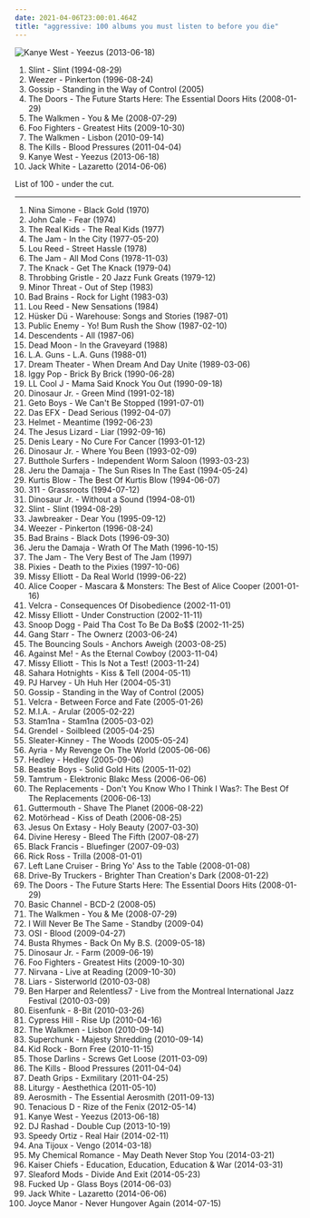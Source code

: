 ```yaml
---
date: 2021-04-06T23:00:01.464Z
title: "aggressive: 100 albums you must listen to before you die"
---
```

![Kanye West - Yeezus (2013-06-18)](http://coverartarchive.org/release/e1cd2cd9-3cd6-40bf-9802-9aa2d231fc2d/4371133470-500.jpg "Kanye West - Yeezus (2013-06-18)")
<ol class="albums">
<li data-cover="https://img.discogs.com/lwssh4XZu4DPMveqkudpCG5BIEM=/fit-in/599x591/filters:strip_icc():format(jpeg):mode_rgb():quality(90)/discogs-images/R-378029-1199192003.jpeg.jpg" data-tags="math rock, emo, indie rock, post-rock, experimental rock, instrumental rock, energetic, searching, passionate, intense, aggressive, fiery, uncompromising, dramatic, complex, american underground, manic, harsh, unsettling, volatile, theatrical, steve albini, visceral, difficult, urgent, austere, i need, brian paulson" role="button">Slint - Slint (1994-08-29)</li>
<li data-cover="http://coverartarchive.org/release/ef968db8-874e-4d79-adb7-2ea0fe0b2b76/5857755598-500.jpg" data-tags="alternative rock, 90s" role="button">Weezer - Pinkerton (1996-08-24)</li>
<li data-cover="https://img.discogs.com/pqHGjbiJ-g74HIVrPmjtwynSmVs=/fit-in/600x598/filters:strip_icc():format(jpeg):mode_rgb():quality(90)/discogs-images/R-926857-1186771250.jpeg.jpg" data-tags="indie rock" role="button">Gossip - Standing in the Way of Control (2005)</li>
<li data-cover="http://coverartarchive.org/release/2d4a66b0-c436-4f44-b3d4-29e6e8db8d8c/14954913625-500.jpg" data-tags="rock, hard rock, usa, druggy, album rock, psychedelic, energetic, ominous, passionate, literate, confident, aggressive, menacing, freewheeling, provocative, dramatic, raucous, blues rock, trippy, compilation, 00s, proto-punk, sensual, summery, sexual, nocturnal, brooding, rebellious, the doors, cathartic, rowdy, theatrical, swaggering, angst-ridden, brash, hanging out, bravado, reckless, night driving, am pop, exfandessixties" role="button">The Doors - The Future Starts Here: The Essential Doors Hits (2008-01-29)</li>
<li data-cover="https://img.discogs.com/MzZG6cMrhBfOTkA7_fHYJur4-Fc=/fit-in/400x400/filters:strip_icc():format(jpeg):mode_rgb():quality(90)/discogs-images/R-1666348-1235572725.jpeg.jpg" data-tags="indie rock, gigantic music" role="button">The Walkmen - You & Me (2008-07-29)</li>
<li data-cover="http://coverartarchive.org/release/cd535e76-4821-4738-a1fc-bd835c6ff6bd/1941029803-500.jpg" data-tags="rock, alternative rock" role="button">Foo Fighters - Greatest Hits (2009-10-30)</li>
<li data-cover="https://img.discogs.com/Jo8CRxFlAMEOp8bUNyB3xl161bU=/fit-in/600x597/filters:strip_icc():format(jpeg):mode_rgb():quality(90)/discogs-images/R-2494214-1292538591.jpeg.jpg" data-tags="indie rock" role="button">The Walkmen - Lisbon (2010-09-14)</li>
<li data-cover="http://coverartarchive.org/release/2fdc63e1-b76f-3b85-ad4e-73baaa106a43/3374180506-500.jpg" data-tags="garage rock" role="button">The Kills - Blood Pressures (2011-04-04)</li>
<li data-cover="http://coverartarchive.org/release/e1cd2cd9-3cd6-40bf-9802-9aa2d231fc2d/4371133470-500.jpg" data-tags="hip-hop, rap" role="button">Kanye West - Yeezus (2013-06-18)</li>
<li data-cover="http://coverartarchive.org/release/b5139eff-0ce6-428e-a96f-6653a68af7a2/8249629063-500.jpg" data-tags="alternative rock, blues rock, rock, garage rock" role="button">Jack White - Lazaretto (2014-06-06)</li>
</ol>
List of 100 - under the cut.
<!-- more -->

_________________

<ol class="albums">
<li data-cover="http://coverartarchive.org/release/a3e5370f-28e0-488c-b5d1-6f5e2b73ceec/3683681968-500.jpg" data-tags="vocal, jazz, sad, torch songs, vocal jazz, blues, reflective, passionate, melancholy, organic, intense, confident, aggressive, fiery, freewheeling, provocative, uncompromising, dramatic, bittersweet, introspection, intimate, earthy, elegant, standards, yearning, sophisticated, poignant, autumnal, autumn, delicate, brooding, feeling blue, empowerment, gritty, volatile, refined, theatrical, difficult, plaintive, austere, ambitious, rca victor, simone, gammarec, dr nina simone, freepurp1e, modern jazz vocals" role="button">
Nina Simone - Black Gold (1970)
</li>
<li data-cover="http://coverartarchive.org/release/b60e6f2c-e569-4ffb-83b7-cd23d66fc1c4/20406235434-500.jpg" data-tags="70s, rock, art rock" role="button">
John Cale - Fear (1974)
</li>
<li data-cover="https://img.discogs.com/9zG8vaAuIJzS6sB9WhErPbwIPOA=/fit-in/600x595/filters:strip_icc():format(jpeg):mode_rgb():quality(90)/discogs-images/R-1081082-1480094319-3225.jpeg.jpg" data-tags="classic rock, punk, power pop, driving, energetic, passionate, intense, aggressive, freewheeling, uncompromising, raucous, fun, uplifting, strong, playful, anthemic, powerful, rebellious, rollicking, passion, joyous, humorous, cathartic, bright, motivation, rowdy, messy, american punk, brash, street-smart, hanging out, rambunctious, bravado, extroverted, tough, iveldie best of 1977" role="button">
The Real Kids - The Real Kids (1977)
</li>
<li data-cover="https://img.discogs.com/UUNlY7aGuwzbHB9z-HDvfDa0AZM=/fit-in/599x595/filters:strip_icc():format(jpeg):mode_rgb():quality(90)/discogs-images/R-2880014-1305396308.jpeg.jpg" data-tags="mod revival, punk rock" role="button">
The Jam - In the City (1977-05-20)
</li>
<li data-cover="http://coverartarchive.org/release/dcf42362-bbf0-40c6-82bc-f6e48e03e0af/20200710314-500.jpg" data-tags="rock" role="button">
Lou Reed - Street Hassle (1978)
</li>
<li data-cover="https://img.discogs.com/7WoO9lL0mpePsn4rAlhus_urvEE=/fit-in/500x498/filters:strip_icc():format(jpeg):mode_rgb():quality(90)/discogs-images/R-4053438-1353689533-6958.jpeg.jpg" data-tags="70s, new wave, mod" role="button">
The Jam - All Mod Cons (1978-11-03)
</li>
<li data-cover="http://coverartarchive.org/release/489e7f56-d73e-3772-9229-c45375da5e5b/7506671171-500.jpg" data-tags="classic rock" role="button">
The Knack - Get The Knack (1979-04)
</li>
<li data-cover="https://via.placeholder.com/450" data-tags="industrial" role="button">
Throbbing Gristle - 20 Jazz Funk Greats (1979-12)
</li>
<li data-cover="http://coverartarchive.org/release/507bb61e-c7fa-3dd5-ba2d-d6f0f6e2f792/6010164584-500.jpg" data-tags="hardcore, punk, hardcore punk" role="button">
Minor Threat - Out of Step (1983)
</li>
<li data-cover="https://img.discogs.com/Yc3Jvzj03NdvSN519QWmDWVXFg4=/fit-in/200x200/filters:strip_icc():format(jpeg):mode_rgb():quality(90)/discogs-images/R-641014-1165603074.jpeg.jpg" data-tags="hardcore punk" role="button">
Bad Brains - Rock for Light (1983-03)
</li>
<li data-cover="https://img.discogs.com/caUGzB28LZRoCVHzY8K4ndFRrgU=/fit-in/600x935/filters:strip_icc():format(jpeg):mode_rgb():quality(90)/discogs-images/R-15722309-1596684649-9108.jpeg.jpg" data-tags="rock, 80s, hard rock, album rock, romantic, passionate, intense, confident, aggressive, freewheeling, cerebral, lou reed, rollicking, witty, brash, street-smart" role="button">
Lou Reed - New Sensations (1984)
</li>
<li data-cover="https://img.discogs.com/hq0nx8-puTRvn9QWkR0fkGER6qU=/fit-in/600x596/filters:strip_icc():format(jpeg):mode_rgb():quality(90)/discogs-images/R-4397266-1455225511-8126.jpeg.jpg" data-tags="80s, alternative rock, hardcore punk, rock, hardcore, post-punk" role="button">
Hüsker Dü - Warehouse: Songs and Stories (1987-01)
</li>
<li data-cover="http://coverartarchive.org/release/38f354d3-7148-41ae-96d3-8574a9c71287/14748841978-500.jpg" data-tags="hip-hop, east coast rap, rap" role="button">
Public Enemy - Yo! Bum Rush the Show (1987-02-10)
</li>
<li data-cover="http://coverartarchive.org/release/2be302b8-5c4a-47ae-ac83-0f08777982ab/12312200491-500.jpg" data-tags="80s, sst" role="button">
Descendents - All (1987-06)
</li>
<li data-cover="http://coverartarchive.org/release/a93c3163-90af-44cf-82bf-deacfdad55b6/18142550474-500.jpg" data-tags="indie rock, garage rock revival, searching, garage rock, intense, aggressive, menacing, confrontational, garage, yearning, garage punk, punk blues, spring, bitter, brooding, happiness, harsh, bleak, cathartic, volatile, visceral, urgent, angst-ridden, brash, destiny, victory, starting out, pogge" role="button">
Dead Moon - In the Graveyard (1988)
</li>
<li data-cover="https://img.discogs.com/FKTGAQvwr4FJf0yvNyk0VOsbtX8=/fit-in/600x584/filters:strip_icc():format(jpeg):mode_rgb():quality(90)/discogs-images/R-808145-1357517035-3919.jpeg.jpg" data-tags="hair metal, glam metal" role="button">
L.A. Guns - L.A. Guns (1988-01)
</li>
<li data-cover="http://coverartarchive.org/release/80659e3d-dffd-3e65-9a37-16437405fdbd/14168305413-500.jpg" data-tags="progressive metal" role="button">
Dream Theater - When Dream And Day Unite (1989-03-06)
</li>
<li data-cover="https://img.discogs.com/r4kRB_nIAYMeR6D7iWuhvZBoNTY=/fit-in/600x334/filters:strip_icc():format(jpeg):mode_rgb():quality(90)/discogs-images/R-11705365-1520967247-1779.jpeg.jpg" data-tags="punk, rock, hard rock" role="button">
Iggy Pop - Brick By Brick (1990-06-28)
</li>
<li data-cover="http://coverartarchive.org/release/d012b269-86de-4a3e-9d7c-5d0ab45a633b/23499818550-500.jpg" data-tags="golden age hip hop" role="button">
LL Cool J - Mama Said Knock You Out (1990-09-18)
</li>
<li data-cover="https://img.discogs.com/ARdheJRsRhkAwP6lGT8aH5MBcio=/fit-in/600x936/filters:strip_icc():format(jpeg):mode_rgb():quality(90)/discogs-images/R-2539010-1494682460-4807.jpeg.jpg" data-tags="90s" role="button">
Dinosaur Jr. - Green Mind (1991-02-18)
</li>
<li data-cover="http://coverartarchive.org/release/cfd9ca32-2709-43bc-9cab-f4ebe02d284a/15950998521-500.jpg" data-tags="gangsta rap, southern rap" role="button">
Geto Boys - We Can't Be Stopped (1991-07-01)
</li>
<li data-cover="https://img.discogs.com/162722db579554db812b537fc8fbe8021fb40203/images/spacer.gif" data-tags="hip-hop, rap" role="button">
Das EFX - Dead Serious (1992-04-07)
</li>
<li data-cover="https://img.discogs.com/Q2KsQg4qcAV4pJn9uYkrAfvjag0=/fit-in/600x594/filters:strip_icc():format(jpeg):mode_rgb():quality(90)/discogs-images/R-1836557-1541640206-9812.jpeg.jpg" data-tags="alternative metal" role="button">
Helmet - Meantime (1992-06-23)
</li>
<li data-cover="https://img.discogs.com/wZ1f5ziVacSnZ0-3kb9pgaFEzhU=/fit-in/473x473/filters:strip_icc():format(jpeg):mode_rgb():quality(90)/discogs-images/R-3646830-1338737473-2748.jpeg.jpg" data-tags="noise rock, paranoid, american underground, motivation, energetic, angry, freewheeling, raucous, drinking, detached, manic, harsh, gritty, volatile, visceral, brash, rambunctious, hostile" role="button">
The Jesus Lizard - Liar (1992-09-16)
</li>
<li data-cover="http://coverartarchive.org/release/e54f5104-4087-478a-85af-77033fbdbe7e/8306558791-500.jpg" data-tags="comedy" role="button">
Denis Leary - No Cure For Cancer (1993-01-12)
</li>
<li data-cover="https://img.discogs.com/EnB18VVg3uHpKbJ9BzaS7v463SQ=/fit-in/600x570/filters:strip_icc():format(jpeg):mode_rgb():quality(90)/discogs-images/R-1088570-1193674425.jpeg.jpg" data-tags="alternative, indie, alternative rock, rock, 90s, dinosaur jr" role="button">
Dinosaur Jr. - Where You Been (1993-02-09)
</li>
<li data-cover="http://coverartarchive.org/release/617e6155-432c-4c95-a9ab-b78e1c7838c2/11841421329-500.jpg" data-tags="rock, alternative rock, alternative, psychedelic" role="button">
Butthole Surfers - Independent Worm Saloon (1993-03-23)
</li>
<li data-cover="http://coverartarchive.org/release/23df2316-7e0a-3fad-a7fd-9f63379e4120/1674549008-500.jpg" data-tags="hip-hop, rap" role="button">
Jeru the Damaja - The Sun Rises In The East (1994-05-24)
</li>
<li data-cover="https://img.discogs.com/YgpHNzX8N5naVrHQJJN-Eo7SfKk=/fit-in/477x469/filters:strip_icc():format(jpeg):mode_rgb():quality(90)/discogs-images/R-8251321-1499979577-8542.png.jpg" data-tags="rap" role="button">
Kurtis Blow - The Best Of Kurtis Blow (1994-06-07)
</li>
<li data-cover="http://coverartarchive.org/release/31393df7-4500-42f4-a7e3-01a8894793b4/5597540729-500.jpg" data-tags="rock, alternative rock" role="button">
311 - Grassroots (1994-07-12)
</li>
<li data-cover="http://coverartarchive.org/release/caf4026c-e7f6-45cc-828b-cff6cb4fc495/15467462744-500.jpg" data-tags="grunge, indie, alternative, alternative rock, 90s" role="button">
Dinosaur Jr. - Without a Sound (1994-08-01)
</li>
<li data-cover="https://img.discogs.com/lwssh4XZu4DPMveqkudpCG5BIEM=/fit-in/599x591/filters:strip_icc():format(jpeg):mode_rgb():quality(90)/discogs-images/R-378029-1199192003.jpeg.jpg" data-tags="math rock, emo, indie rock, post-rock, experimental rock, instrumental rock, energetic, searching, passionate, intense, aggressive, fiery, uncompromising, dramatic, complex, american underground, manic, harsh, unsettling, volatile, theatrical, steve albini, visceral, difficult, urgent, austere, i need, brian paulson" role="button">
Slint - Slint (1994-08-29)
</li>
<li data-cover="http://coverartarchive.org/release/7086c733-4ced-4f36-b024-74404bb7ab80/3357063370-500.jpg" data-tags="punk" role="button">
Jawbreaker - Dear You (1995-09-12)
</li>
<li data-cover="http://coverartarchive.org/release/ef968db8-874e-4d79-adb7-2ea0fe0b2b76/5857755598-500.jpg" data-tags="alternative rock, 90s" role="button">
Weezer - Pinkerton (1996-08-24)
</li>
<li data-cover="http://coverartarchive.org/release/87d8297b-b01e-4eab-861b-e6d4e782830d/3397017644-500.jpg" data-tags="hardcore punk" role="button">
Bad Brains - Black Dots (1996-09-30)
</li>
<li data-cover="http://coverartarchive.org/release/ff0dabec-536d-4cf4-a15c-89b2a5a60622/1674562591-500.jpg" data-tags="hip-hop, hip hop, rap" role="button">
Jeru the Damaja - Wrath Of The Math (1996-10-15)
</li>
<li data-cover="http://coverartarchive.org/release/c15b933d-04b1-46f5-ae32-2eeffebd652a/28714176915-500.jpg" data-tags="punk" role="button">
The Jam - The Very Best of The Jam (1997)
</li>
<li data-cover="http://coverartarchive.org/release/51413ed2-fae9-47f2-9759-b0b98434836c/1156807663-500.jpg" data-tags="alternative rock" role="button">
Pixies - Death to the Pixies (1997-10-06)
</li>
<li data-cover="http://coverartarchive.org/release/426024e9-b577-4c17-99bd-7ef680dc5c6f/28555260475-500.jpg" data-tags="rap" role="button">
Missy Elliott - Da Real World (1999-06-22)
</li>
<li data-cover="https://img.discogs.com/Xm9A1eLAWairRgmfudgnDW3dioY=/fit-in/600x904/filters:strip_icc():format(jpeg):mode_rgb():quality(90)/discogs-images/R-12147912-1529259828-8515.jpeg.jpg" data-tags="heavy metal, hard rock" role="button">
Alice Cooper - Mascara & Monsters: The Best of Alice Cooper (2001-01-16)
</li>
<li data-cover="http://coverartarchive.org/release/e6404812-e17f-432d-8b43-e584b4db32bb/4602389769-500.jpg" data-tags="alternative metal, finnish, aggressive" role="button">
Velcra - Consequences Of Disobedience (2002-11-01)
</li>
<li data-cover="http://coverartarchive.org/release/6a9eed90-52b8-3b50-a04b-a7f0370ca32c/23646585321-500.jpg" data-tags="rap, hip-hop" role="button">
Missy Elliott - Under Construction (2002-11-11)
</li>
<li data-cover="https://img.discogs.com/fTrzU8dYMxdwGRMwLrwQMc6kr1c=/fit-in/589x600/filters:strip_icc():format(jpeg):mode_rgb():quality(90)/discogs-images/R-426669-1142683123.jpeg.jpg" data-tags="rap, g-funk" role="button">
Snoop Dogg - Paid Tha Cost To Be Da Bo$$ (2002-11-25)
</li>
<li data-cover="http://coverartarchive.org/release/20480e5c-369a-442f-b39f-9c14a83a4cdf/3798919747-500.jpg" data-tags="hip-hop, hip hop" role="button">
Gang Starr - The Ownerz (2003-06-24)
</li>
<li data-cover="http://coverartarchive.org/release/e74f1592-5754-4f17-a32e-371f3b36f808/3374084977-500.jpg" data-tags="punk rock" role="button">
The Bouncing Souls - Anchors Aweigh (2003-08-25)
</li>
<li data-cover="http://coverartarchive.org/release/a216cc04-6983-4962-9e5b-c1c1674895f7/12671876579-500.jpg" data-tags="punk" role="button">
Against Me! - As the Eternal Cowboy (2003-11-04)
</li>
<li data-cover="http://coverartarchive.org/release/ecc89278-62fa-3280-9a8d-4ae65ef4242c/21152590712-500.jpg" data-tags="rap, rnb, hip-hop, missy elliott" role="button">
Missy Elliott - This Is Not a Test! (2003-11-24)
</li>
<li data-cover="http://coverartarchive.org/release/ad735a32-1fe2-4742-8d73-4dfa77b08e60/9033346165-500.jpg" data-tags="rock, indie rock" role="button">
Sahara Hotnights - Kiss & Tell (2004-05-11)
</li>
<li data-cover="https://via.placeholder.com/450" data-tags="2004, alternative, female vocalists, alternative rock, rock" role="button">
PJ Harvey - Uh Huh Her (2004-05-31)
</li>
<li data-cover="https://img.discogs.com/pqHGjbiJ-g74HIVrPmjtwynSmVs=/fit-in/600x598/filters:strip_icc():format(jpeg):mode_rgb():quality(90)/discogs-images/R-926857-1186771250.jpeg.jpg" data-tags="indie rock" role="button">
Gossip - Standing in the Way of Control (2005)
</li>
<li data-cover="http://coverartarchive.org/release/ab1e8e68-9978-4025-9912-28bfd7c296a8/6976726288-500.jpg" data-tags="aggressive" role="button">
Velcra - Between Force and Fate (2005-01-26)
</li>
<li data-cover="http://coverartarchive.org/release/c3d10658-391c-4444-baf5-e26492068f96/7478621989-500.jpg" data-tags="electronic, grime" role="button">
M.I.A. - Arular (2005-02-22)
</li>
<li data-cover="http://coverartarchive.org/release/1cda9ed6-4088-42af-9c3d-a1d118680a37/26455762564-500.jpg" data-tags="thrash metal" role="button">
Stam1na - Stam1na (2005-03-02)
</li>
<li data-cover="http://coverartarchive.org/release/88c20f02-4a7b-45d3-bdf1-511032a10784/10237138189-500.jpg" data-tags="dark electro, aggressive, aggrotech, shit i techniawa" role="button">
Grendel - Soilbleed (2005-04-25)
</li>
<li data-cover="http://coverartarchive.org/release/75a61f20-20f4-3255-a890-b4868ba2e169/8845794719-500.jpg" data-tags="indie, rock, alternative rock, indie rock" role="button">
Sleater-Kinney - The Woods (2005-05-24)
</li>
<li data-cover="http://coverartarchive.org/release/790e2247-c402-48bb-a58f-97c158695406/7827977178-500.jpg" data-tags="ebm, ayria" role="button">
Ayria - My Revenge On The World (2005-06-06)
</li>
<li data-cover="https://img.discogs.com/-3c1H_uELwr2N788wMTMZCyywyI=/fit-in/499x500/filters:strip_icc():format(jpeg):mode_rgb():quality(90)/discogs-images/R-556259-1131086352.jpeg.jpg" data-tags="energetic, aggressive, raucous, exuberant, boisterous, party/ celebratory, weekly top albums" role="button">
Hedley - Hedley (2005-09-06)
</li>
<li data-cover="https://img.discogs.com/HdqR2t5Zyrn-jtdZKeihRDft8JM=/fit-in/600x628/filters:strip_icc():format(jpeg):mode_rgb():quality(90)/discogs-images/R-4471963-1481024097-5978.jpeg.jpg" data-tags="hip-hop" role="button">
Beastie Boys - Solid Gold Hits (2005-11-02)
</li>
<li data-cover="http://coverartarchive.org/release/3c6e82f4-865d-3657-9d65-86737b208aff/2850609992-500.jpg" data-tags="dark electro, ebm, industrial and ebm" role="button">
Tamtrum - Elektronic Blakc Mess (2006-06-06)
</li>
<li data-cover="http://coverartarchive.org/release/eab06683-0a36-4897-85b4-07e363a6769d/13095340713-500.jpg" data-tags="hard rock, college rock, jangle pop, reflective, melancholy, irreverent, aggressive, freewheeling, wry, bittersweet, intimate, raucous, yearning, sleazy, silly, poignant, american underground, bitter, rebellious, wistful, rollicking, exuberant, rowdy, volatile, ramshackle, messy, angst-ridden, brash, rambunctious, reckless, iveldie albums" role="button">
The Replacements - Don't You Know Who I Think I Was?: The Best Of The Replacements (2006-06-13)
</li>
<li data-cover="http://coverartarchive.org/release/73e6f496-ab10-4303-ad53-ad074c012723/25627284679-500.jpg" data-tags="ska, energetic, aggressive, soad, bobs stuff" role="button">
Guttermouth - Shave The Planet (2006-08-22)
</li>
<li data-cover="http://coverartarchive.org/release/e2a63170-71c4-4563-bc6d-bd182ea8741c/27117150755-500.jpg" data-tags="heavy metal" role="button">
Motörhead - Kiss of Death (2006-08-25)
</li>
<li data-cover="https://img.discogs.com/rIVAsTPF_RZxs9GCKYVjvWtjKkw=/fit-in/600x600/filters:strip_icc():format(jpeg):mode_rgb():quality(90)/discogs-images/R-958210-1177507241.jpeg.jpg" data-tags="industrial, industrial rock, industrial metal" role="button">
Jesus On Extasy - Holy Beauty (2007-03-30)
</li>
<li data-cover="https://img.discogs.com/SXMY9TtYg2E3iEpMij1FAB_u5S0=/fit-in/450x450/filters:strip_icc():format(jpeg):mode_rgb():quality(90)/discogs-images/R-1087368-1191066313.png.jpg" data-tags="death metal, metalcore" role="button">
Divine Heresy - Bleed The Fifth (2007-08-27)
</li>
<li data-cover="http://coverartarchive.org/release/06ea2510-c899-40cb-a30b-ea8c6c76678a/12948969271-500.jpg" data-tags="aggressive, freewheeling, raucous, broodje halfom" role="button">
Black Francis - Bluefinger (2007-09-03)
</li>
<li data-cover="http://coverartarchive.org/release/c9c75060-fc57-490d-9709-682412bd6a81/1431643782-500.jpg" data-tags="rap" role="button">
Rick Ross - Trilla (2008-01-01)
</li>
<li data-cover="http://coverartarchive.org/release/430447b5-e207-4637-90c4-d7c8cccdb3f9/7965367982-500.jpg" data-tags="blues, energetic, crunchy, intense, aggressive, fiery, confrontational, dramatic, raucous, drinking, punk blues, road trip, rebellious, rollicking, gritty, rowdy, volatile, gutsy, lively, visceral, ramshackle, messy, boisterous, brash, guys night out, street-smart, hanging out, rambunctious, reckless, soundweave, dirtiest wall of surround sound ever" role="button">
Left Lane Cruiser - Bring Yo' Ass to the Table (2008-01-08)
</li>
<li data-cover="http://coverartarchive.org/release/9a010793-b51b-4d5b-a52d-1b0472baf959/15448155569-500.jpg" data-tags="southern rock" role="button">
Drive-By Truckers - Brighter Than Creation's Dark (2008-01-22)
</li>
<li data-cover="http://coverartarchive.org/release/2d4a66b0-c436-4f44-b3d4-29e6e8db8d8c/14954913625-500.jpg" data-tags="rock, hard rock, usa, druggy, album rock, psychedelic, energetic, ominous, passionate, literate, confident, aggressive, menacing, freewheeling, provocative, dramatic, raucous, blues rock, trippy, compilation, 00s, proto-punk, sensual, summery, sexual, nocturnal, brooding, rebellious, the doors, cathartic, rowdy, theatrical, swaggering, angst-ridden, brash, hanging out, bravado, reckless, night driving, am pop, exfandessixties" role="button">
The Doors - The Future Starts Here: The Essential Doors Hits (2008-01-29)
</li>
<li data-cover="http://coverartarchive.org/release/1b43a144-f4be-4365-b376-947d93586550/4507021160-500.jpg" data-tags="techno, minimal techno, ominous, late night, club, clinical, winter, intense, hypnotic, paranoid, cold, cerebral, detached, sparse, nocturnal, bleak, unsettling, urgent, night driving" role="button">
Basic Channel - BCD-2 (2008-05)
</li>
<li data-cover="https://img.discogs.com/MzZG6cMrhBfOTkA7_fHYJur4-Fc=/fit-in/400x400/filters:strip_icc():format(jpeg):mode_rgb():quality(90)/discogs-images/R-1666348-1235572725.jpeg.jpg" data-tags="indie rock, gigantic music" role="button">
The Walkmen - You & Me (2008-07-29)
</li>
<li data-cover="http://coverartarchive.org/release/9376a0eb-85cc-490c-bac5-27d234082c13/26623138612-500.jpg" data-tags="electronic, rock, electronic rock, synth rock" role="button">
I Will Never Be The Same - Standby (2009-04)
</li>
<li data-cover="http://coverartarchive.org/release/08bb705b-658a-3bfc-9421-82feb249ab21/1024659588-500.jpg" data-tags="progressive metal" role="button">
OSI - Blood (2009-04-27)
</li>
<li data-cover="http://coverartarchive.org/release/1f59e8c0-860b-45c0-a332-c2fba39e972b/28149027777-500.jpg" data-tags="rap" role="button">
Busta Rhymes - Back On My B.S. (2009-05-18)
</li>
<li data-cover="http://coverartarchive.org/release/59ff8aaf-2ad1-4b1d-9e2a-771f1d154a33/21498444470-500.jpg" data-tags="alternative, indie, alternative rock" role="button">
Dinosaur Jr. - Farm (2009-06-19)
</li>
<li data-cover="http://coverartarchive.org/release/cd535e76-4821-4738-a1fc-bd835c6ff6bd/1941029803-500.jpg" data-tags="rock, alternative rock" role="button">
Foo Fighters - Greatest Hits (2009-10-30)
</li>
<li data-cover="https://img.discogs.com/F7kAv-USBoD_V75FxbB-pJnbkJM=/fit-in/450x614/filters:strip_icc():format(jpeg):mode_rgb():quality(90)/discogs-images/R-2369487-1280026294.jpeg.jpg" data-tags="grunge, live" role="button">
Nirvana - Live at Reading (2009-10-30)
</li>
<li data-cover="https://img.discogs.com/180eSVrmFqEx84A9MljgGmJieto=/fit-in/600x600/filters:strip_icc():format(jpeg):mode_rgb():quality(90)/discogs-images/R-2220760-1543694776-5834.jpeg.jpg" data-tags="mute, 10s" role="button">
Liars - Sisterworld (2010-03-08)
</li>
<li data-cover="https://img.discogs.com/-j5zUE-r2pmwwSRJnzVHHZ12Uss=/fit-in/600x551/filters:strip_icc():format(jpeg):mode_rgb():quality(90)/discogs-images/R-2210597-1492333000-3115.jpeg.jpg" data-tags="alternative rock, energetic, passionate, literate, confident, aggressive, fiery, uncompromising, earthy, live, road trip, divorce, exuberant, ben harper, rowdy, swaggering, lively, maverick, guys night out, street-smart, rambunctious, reckless, knotty, american trad rock" role="button">
Ben Harper and Relentless7 - Live from the Montreal International Jazz Festival (2010-03-09)
</li>
<li data-cover="https://img.discogs.com/S8SC0gUDwhU661p27iTCEyN1cS0=/fit-in/500x500/filters:strip_icc():format(jpeg):mode_rgb():quality(90)/discogs-images/R-2314644-1285127368.jpeg.jpg" data-tags="ebm" role="button">
Eisenfunk - 8-Bit (2010-03-26)
</li>
<li data-cover="http://coverartarchive.org/release/f6f6704a-1bd1-4fa8-9acd-e340e669e48a/23246348312-500.jpg" data-tags="hip hop, hip-hop" role="button">
Cypress Hill - Rise Up (2010-04-16)
</li>
<li data-cover="https://img.discogs.com/Jo8CRxFlAMEOp8bUNyB3xl161bU=/fit-in/600x597/filters:strip_icc():format(jpeg):mode_rgb():quality(90)/discogs-images/R-2494214-1292538591.jpeg.jpg" data-tags="indie rock" role="button">
The Walkmen - Lisbon (2010-09-14)
</li>
<li data-cover="http://coverartarchive.org/release/91258e57-7dc2-3785-b4cd-a9de0730eb53/9707511999-500.jpg" data-tags="indie rock, energetic, passionate, literate, melancholy, cheerful, pop punk, intense, confident, aggressive, fiery, earnest, bittersweet, raucous, yearning, road trip, playful, heartache, wistful, witty, exuberant, empowerment, cathartic, motivation, volatile, visceral, plaintive, angst-ridden, boisterous, hanging out, rambunctious, innocent, albumoftheday, rajada" role="button">
Superchunk - Majesty Shredding (2010-09-14)
</li>
<li data-cover="http://coverartarchive.org/release/0e2946e1-a9a5-44be-8308-c8486726f2ab/21158108480-500.jpg" data-tags="fuck me daddy" role="button">
Kid Rock - Born Free (2010-11-15)
</li>
<li data-cover="https://img.discogs.com/mATVZH7mUI6F402DQkW0zJMvNKs=/fit-in/288x288/filters:strip_icc():format(jpeg):mode_rgb():quality(90)/discogs-images/R-2906361-1306648453.jpeg.jpg" data-tags="indie rock, energetic, passionate, intense, aggressive, earnest, raucous, earthy, fun, strong, drinking, garage punk, playful, partying, exuberant, campy, volatile, swaggering, lively, ramshackle, plaintive, brash, rambunctious, need, gleeful, mischief" role="button">
Those Darlins - Screws Get Loose (2011-03-09)
</li>
<li data-cover="http://coverartarchive.org/release/2fdc63e1-b76f-3b85-ad4e-73baaa106a43/3374180506-500.jpg" data-tags="garage rock" role="button">
The Kills - Blood Pressures (2011-04-04)
</li>
<li data-cover="http://coverartarchive.org/release/fc8c25cd-555f-43a3-8162-5b7aafc37bf2/27091042055-500.jpg" data-tags="hip-hop, experimental, experimental hip-hop" role="button">
Death Grips - Exmilitary (2011-04-25)
</li>
<li data-cover="http://coverartarchive.org/release/216dc68b-c7db-4c5f-b054-753d6d3fd1d1/12911239802-500.jpg" data-tags="black metal, metal" role="button">
Liturgy - Aesthethica (2011-05-10)
</li>
<li data-cover="http://coverartarchive.org/release/8a301bbe-ec95-4cc8-bc33-cce9c3a7479f/10041731004-500.jpg" data-tags="hard rock" role="button">
Aerosmith - The Essential Aerosmith (2011-09-13)
</li>
<li data-cover="http://coverartarchive.org/release/f127f560-c021-49e6-992c-be629566f025/948429328-500.jpg" data-tags="rock, hard rock" role="button">
Tenacious D - Rize of the Fenix (2012-05-14)
</li>
<li data-cover="http://coverartarchive.org/release/e1cd2cd9-3cd6-40bf-9802-9aa2d231fc2d/4371133470-500.jpg" data-tags="hip-hop, rap" role="button">
Kanye West - Yeezus (2013-06-18)
</li>
<li data-cover="http://coverartarchive.org/release/cf018964-9465-4dea-922b-98c55812e06f/5594631960-500.jpg" data-tags="electronic, juke" role="button">
DJ Rashad - Double Cup (2013-10-19)
</li>
<li data-cover="http://coverartarchive.org/release/b1b2b691-5c29-4215-bf37-7ea9f1ee7bc3/7807345022-500.jpg" data-tags="angry, aggressive, fiery, raucous, playful, brooding, eccentric, cathartic, lively, plaintive, angst-ridden, girls night out, 2014 albums" role="button">
Speedy Ortiz - Real Hair (2014-02-11)
</li>
<li data-cover="http://coverartarchive.org/release/e38c3df9-44e7-43a4-84c9-8f90cf0c6f7c/6788652498-500.jpg" data-tags="revolution, rap, latin, energetic, searching, literate, fierce, intense, confident, aggressive, fiery, confrontational, earnest, provocative, uncompromising, dramatic, earthy, uplifting, strong, chile, latin pop, latin rap, lyrical, flowing, poignant, powerful, south american, triumphant, imagination, celebratory, positive, enigmatic, defiant, empowerment, philosophical, joyous, gritty, gutsy, swaggering, lively, visceral, maverick, boisterous, street-smart, ambitious, affirmation, animated, kinetic, chileno, hungry, alternative latin, south and central america, from: chile, declamatory, south-american, from chile, south american music, made in chile, modern chile, musica de chile" role="button">
Ana Tijoux - Vengo (2014-03-18)
</li>
<li data-cover="http://coverartarchive.org/release/f68f2ab8-0b11-48d2-9de0-04b22ddf8036/6789254424-500.jpg" data-tags="alternative rock, emo" role="button">
My Chemical Romance - May Death Never Stop You (2014-03-21)
</li>
<li data-cover="https://img.discogs.com/B8fNe0Std0KTC4YJ5lxx0_l-DgQ=/fit-in/600x600/filters:strip_icc():format(jpeg):mode_rgb():quality(90)/discogs-images/R-6424434-1418882682-5706.jpeg.jpg" data-tags="indie rock, british" role="button">
Kaiser Chiefs - Education, Education, Education & War (2014-03-31)
</li>
<li data-cover="http://coverartarchive.org/release/3b8f2b17-4e04-46e3-aa57-19be9b9f7e4e/7532759610-500.jpg" data-tags="indie rock, post-punk, energetic, angry, irreverent, fierce, aggressive, confrontational, freewheeling, provocative, snide, raucous, flowing, vulgar, rebellious, word play, rollicking, witty, cathartic, gritty, unsettling, sarcastic, gutsy, visceral, savage, angst-ridden, maverick, brash, guys night out, street-smart, hanging out, bravado, extroverted, tough, animated, everyday life, outraged, city life, brassy, harbinger sound, belligerent, just cant hate enough, world view" role="button">
Sleaford Mods - Divide And Exit (2014-05-23)
</li>
<li data-cover="http://coverartarchive.org/release/64d09ddc-daf5-4ed3-9ecf-d949f951fada/7514082952-500.jpg" data-tags="revolution, indie rock, post-rock, reflective, literate, aggressive, fiery, provocative, uncompromising, dramatic, raucous, post-hardcore, cerebral, rebellious, matador records, eccentric, volatile, gutsy, visceral, ramshackle, maverick, brash, rambunctious, outrageous, reckless, nihilistic" role="button">
Fucked Up - Glass Boys (2014-06-03)
</li>
<li data-cover="http://coverartarchive.org/release/b5139eff-0ce6-428e-a96f-6653a68af7a2/8249629063-500.jpg" data-tags="alternative rock, blues rock, rock, garage rock" role="button">
Jack White - Lazaretto (2014-06-06)
</li>
<li data-cover="http://coverartarchive.org/release/a6b275f9-8b57-4668-a9cc-d0fe76effcd1/20840907999-500.jpg" data-tags="emo, pop punk" role="button">
Joyce Manor - Never Hungover Again (2014-07-15)
</li>
</ol>